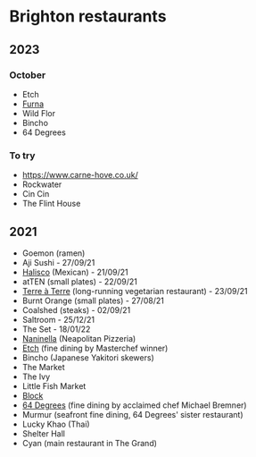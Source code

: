 # Brighton restaurants

## 2023

### October

- Etch
- [Furna](https://furnarestaurant.co.uk/)
- Wild Flor
- Bincho
- 64 Degrees

### To try

- https://www.carne-hove.co.uk/
- Rockwater
- Cin Cin
- The Flint House

## 2021

- Goemon (ramen)
- Aji Sushi - 27/09/21
- [Halisco](https://www.facebook.com/HaliscoRestaurant/) (Mexican) - 21/09/21
- atTEN (small plates) - 22/09/21
- [Terre à Terre](https://terreaterre.co.uk/) (long-running vegetarian restaurant) - 23/09/21
- Burnt Orange (small plates) - 27/08/21
- Coalshed (steaks) - 02/09/21
- Saltroom - 25/12/21
- The Set - 18/01/22
- [Naninella](https://www.nanninellapizzeria.co.uk/) (Neapolitan Pizzeria)
- [Etch](https://www.etchfood.co.uk/) (fine dining by Masterchef winner)
- Bincho (Japanese Yakitori skewers)
- The Market
- The Ivy
- Little Fish Market
- [Block](https://blockbar.co.uk)
- [64 Degrees](https://64degrees.co.uk/) (fine dining by acclaimed chef Michael Bremner)
- Murmur (seafront fine dining, 64 Degrees' sister restaurant)
- Lucky Khao (Thai)
- Shelter Hall
- Cyan (main restaurant in The Grand)

